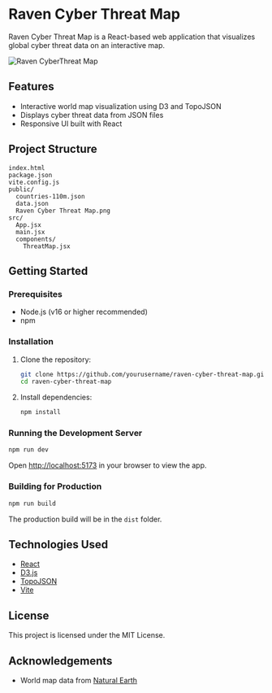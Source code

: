 # Raven Cyber Threat Map

Raven Cyber Threat Map is a React-based web application that visualizes global cyber threat data on an interactive map.

<img src="C:\Users\pc\Desktop\Raven-Cyber-Threat-Map\public\assets\RavenCyberThreatMap.png" alt="Raven CyberThreat Map" />



## Features

- Interactive world map visualization using D3 and TopoJSON
- Displays cyber threat data from JSON files
- Responsive UI built with React

## Project Structure

```
index.html
package.json
vite.config.js
public/
  countries-110m.json
  data.json
  Raven Cyber Threat Map.png
src/
  App.jsx
  main.jsx
  components/
    ThreatMap.jsx
```

## Getting Started

### Prerequisites

- Node.js (v16 or higher recommended)
- npm

### Installation

1. Clone the repository:
   ```sh
   git clone https://github.com/yourusername/raven-cyber-threat-map.git
   cd raven-cyber-threat-map
   ```

2. Install dependencies:
   ```sh
   npm install
   ```

### Running the Development Server

```sh
npm run dev
```

Open [http://localhost:5173](http://localhost:5173) in your browser to view the app.

### Building for Production

```sh
npm run build
```

The production build will be in the `dist` folder.

## Technologies Used

- [React](https://react.dev/)
- [D3.js](https://d3js.org/)
- [TopoJSON](https://github.com/topojson/topojson)
- [Vite](https://vitejs.dev/)

## License

This project is licensed under the MIT License.

## Acknowledgements

- World map data from [Natural Earth](https://www.naturalearthdata.com/)

